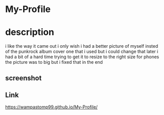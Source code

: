 # My-Profile

# description
i like the way it came out i only wish i had a better picture of myself insted of the punkrock album cover one that i used but i could change that later 
i had a bit of a hard time trying to get it to resize to the right size for phones the picture was to big but i fixed that in the end 

## screenshot




## Link
https://wampastomp99.github.io/My-Profile/
